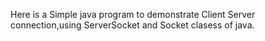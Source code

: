 Here is a Simple java program to demonstrate Client Server connection,using ServerSocket and Socket clasess of java.

